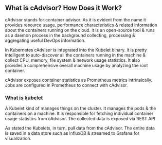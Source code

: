## What is cAdvisor? How Does it Work?

cAdvisor stands for container advisor. As it is evident from the name it provides resource usage, performance characteristics & related information about the containers running on the cloud. It is an open-source tool & runs as a daemon process in the background collecting, processing & aggregating useful DevOps information.

In Kubernetes cAdvisor is integrated into the Kubelet binary. It is pretty intelligent to auto-discover all the containers running in the machine & collect CPU, memory, file system & network usage statistics. It also provides a comprehensive overall machine usage by analyzing the root container.

cAdvisor exposes container statistics as Prometheus metrics intrinsically. Jobs are configured in Prometheus to connect with cAdvisor.

### What is kubelet 
A Kubelet kind of manages things on the cluster. It manages the pods & the containers on a machine. It is responsible for fetching individual container usage statistics from cAdvisor. The collected data is exposed via REST API

As stated the Kubelets, in turn, pull data from the cAdvisor. The entire data is saved in a data store such as InfluxDB & streamed to Grafana for visualization.
